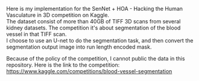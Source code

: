 Here is my implementation for the SenNet + HOA - Hacking the Human Vasculature in 3D competition on Kaggle.                                      
The dataset consist of more than 40GB of TIFF 3D scans from several kidney datasets. The competition it's about segmentation of the blood vessel in that TIFF scan.                         
I choose to use an U-net to do the segmentation task, and then convert the segmentation output image into run length encoded mask.                                 

Because of the policy of the competition, I cannot public the data in this repository. Here is the link to the competition: https://www.kaggle.com/competitions/blood-vessel-segmentation

